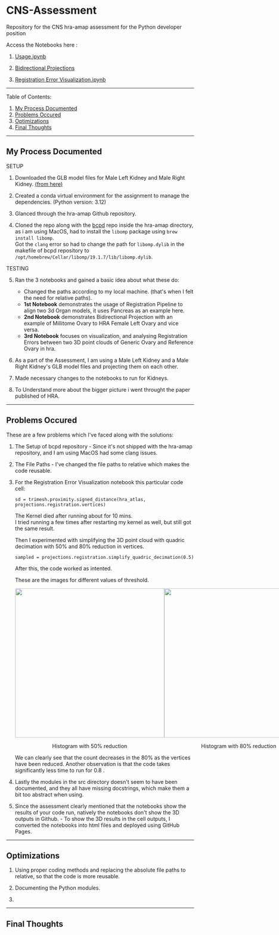 # **CNS-Assessment**
Repository for the CNS hra-amap assessment for the Python developer position

Access the Notebooks here :

1. [<ins>Usage.ipynb</ins>](https://daj8112.github.io/CNS-Assessment/)

2. [<ins>Bidirectional Projections</ins>](https://daj8112.github.io/CNS-Assessment/BidirectionalProjections.html)

3. [<ins>Registration Error Visualization.ipynb</ins>](https://daj8112.github.io/CNS-Assessment/RegistrationErrorVisualization.html)


 ---
 Table of Contents:
 1. [My Process Documented](#my-process-documented)
 2. [Problems Occured](#problems-occured)
 3. [Optimizations](#optimizations)
 4. [Final Thoughts](#final-thoughts)

 ---
##  **My Process Documented**


SETUP

1. Downloaded the GLB model files for Male Left Kidney and Male Right Kidney. [(<ins>from here</ins>)](https://humanatlas.io/3d-reference-library?version=2.2&organ=All%20Organs)

2. Created a conda virtual environment for the assignment to manage the dependencies.
    (Python version: 3.12)

3. Glanced through the hra-amap Github repository.

4. Cloned the repo along with the [<ins>bcpd</ins>](https://github.com/ohirose/bcpd) repo inside the hra-amap directory, as i am using MacOS, had to install the `libomp` package using `brew install libomp`. <br>
Got the `clang` error so had to change the path for `libomp.dylib` in the makefile of bcpd repository to  ` /opt/homebrew/Cellar/libomp/19.1.7/lib/libomp.dylib`.

TESTING

5. Ran the 3 notebooks and gained a basic idea about what these do:
    - Changed the paths according to my local machine. (that's when I felt the need for relative paths).
    - **1st Notebook** demonstrates the usage of Registration Pipeline to align two 3d Organ models, it uses Pancreas as an example here.
    - **2nd Notebook** demonstrates Bidirectional Projection with an example of Millitome Ovary to HRA Female Left Ovary and vice versa.
    - **3rd Notebook** focuses on visualization, and analysing Registration Errors between two 3D point clouds of Generic Ovary and Reference Ovary in hra.

6. As a part of the Assessment, I am using a Male Left Kidney and a Male Right Kidney's GLB model files and projecting them on each other.

7. Made necessary changes to the notebooks to run for Kidneys.

8. To Understand more about the bigger picture i went throught the paper published of HRA.

---
##  **Problems Occured**

These are a few problems which I've faced along with the solutions:

1. The Setup of bcpd repository - Since it's not shipped with the hra-amap repository, and I am using MacOS had some clang issues.

2. The File Paths - I've changed the file paths to relative which makes the code reusable.

3. For the Registration Error Visualization notebook this particular code cell: 

    ```
    sd = trimesh.proximity.signed_distance(hra_atlas, projections.registration.vertices)
    ```
    The Kernel died after running about for 10 mins.<br>
    I tried running a few times after restarting my kernel as well, but still got the same result.<br>

    Then I experimented with simplifying the 3D point cloud with quadric decimation with 50% and 80% reduction in vertices. 

    ```
    sampled = projections.registration.simplify_quadric_decimation(0.5)
    ```
    After this, the code worked as intented.

    These are the images for different values of threshold.


      <div style="display: flex; justify-content: space-between;">
        <div style="text-align: center;">
            <img src="/Users/dhruviljoshi/Documents/koding/cns/hra_amap/results_images/hist50.png" width="400" />
            <p>Histogram with 50% reduction</p>
        </div>
        <div style="text-align: center;">
            <img src="/Users/dhruviljoshi/Documents/koding/cns/hra_amap/results_images/hist80.png" width="400" />
            <p>Histogram with 80% reduction</p>
        </div>
     </div>
    We can clearly see that the count decreases in the 80% as the vertices have been reduced.
    Another observation is that the code takes significantly less time to run for 0.8 .

4. Lastly the modules in the src directory doesn't seem to have been documented, and they all have missing docstrings, which make them a bit too abstract when using.

5. Since the assessment clearly mentioned that the notebooks show the results of your code run, natively the notebooks don't show the 3D outputs in Github. - To show the 3D results in the cell outputs, I converted the notebooks into html files and deployed using GitHub Pages.

---
## **Optimizations**

1. Using proper coding methods and replacing the absolute file paths to relative, so that the code is more reusable.

2. Documenting the Python modules.

3. 

---
##  **Final Thoughts**

